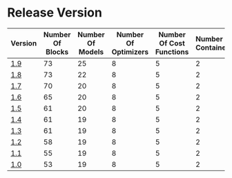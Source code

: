 # Release Version

| Version               | Number Of Blocks | Number Of Models | Number Of Optimizers | Number Of Cost Functions | Number Of Containers | Number of Utilities | Number Of Regularizers | Backward Incompatible Changes |
|-----------------------|------------------|------------------|----------------------|--------------------------|----------------------|---------------------|------------------------|-------------------------------|
| [1.9](Release/1-9.md) | 73               | 25               | 8                    | 5                        | 2                    | 3                   | 3                      | No                            |
| [1.8](Release/1-8.md) | 73               | 22               | 8                    | 5                        | 2                    | 3                   | 3                      | No                            |
| [1.7](Release/1-7.md) | 70               | 20               | 8                    | 5                        | 2                    | 3                   | 3                      | No                            |
| [1.6](Release/1-6.md) | 65               | 20               | 8                    | 5                        | 2                    | 3                   | 3                      | No                            |
| [1.5](Release/1-5.md) | 61               | 20               | 8                    | 5                        | 2                    | 3                   | 3                      | No                            |
| [1.4](Release/1-4.md) | 61               | 19               | 8                    | 5                        | 2                    | 3                   | 3                      | Yes                           |
| [1.3](Release/1-3.md) | 61               | 19               | 8                    | 5                        | 2                    | 3                   | 3                      | No                            |
| [1.2](Release/1-2.md) | 58               | 19               | 8                    | 5                        | 2                    | 3                   | 3                      | No                            |
| [1.1](Release/1-1.md) | 55               | 19               | 8                    | 5                        | 2                    | 3                   | 3                      | No                            |
| [1.0](Release/1-0.md) | 53               | 19               | 8                    | 5                        | 2                    | 3                   | 3                      | No                            |
